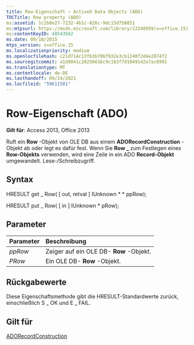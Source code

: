 ```yaml
---
title: Row-Eigenschaft – ActiveX Data Objects (ADO)
TOCTitle: Row property (ADO)
ms:assetid: 1c2b0e27-7232-4b1c-826c-9dc15d758851
ms:mtpsurl: https://msdn.microsoft.com/library/JJ248959(v=office.15)
ms:contentKeyID: 48543562
ms.date: 09/18/2015
mtps_version: v=office.15
ms.localizationpriority: medium
ms.openlocfilehash: c21d714c13fb3b706f932e3cb1248f2d4e2874f2
ms.sourcegitcommit: a1d9041c20256616c9c183f7d1049142a7ac6991
ms.translationtype: MT
ms.contentlocale: de-DE
ms.lasthandoff: 09/24/2021
ms.locfileid: "59611581"
---
```

# <a name="row-property-ado"></a>Row-Eigenschaft (ADO)

**Gilt für**: Access 2013, Office 2013

Ruft ein **Row** -Objekt von OLE DB aus einem **ADORecordConstruction** -Objekt ab oder legt es dafür fest. Wenn Sie **Row \_** zum Festlegen eines **Row-Objekts** verwenden, wird eine Zeile in ein ADO **Record-Objekt** umgewandelt. Lese-/Schreibzugriff.

## <a name="syntax"></a>Syntax

HRESULT get \_ Row( \[ out, retval \] IUnknown \* \* ppRow);

HRESULT put \_ Row( \[ in \] IUnknown \* pRow);

## <a name="parameters"></a>Parameter

|Parameter|Beschreibung|
|:--------|:----------|
|*ppRow* |Zeiger auf ein OLE DB- **Row** -Objekt.|
|*PRow* |Ein OLE DB- **Row** -Objekt.|

## <a name="return-values"></a>Rückgabewerte

Diese Eigenschaftsmethode gibt die HRESULT-Standardwerte zurück, einschließlich S \_ OK und E \_ FAIL.

## <a name="applies-to"></a>Gilt für

[ADORecordConstruction](adorecordconstruction-interface-ado.md)

